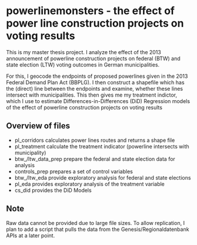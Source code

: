 # powerlinemonsters - the effect of power line construction projects on voting results
This is my master thesis project. I analyze the effect of the 2013 announcement of powerline construction projects on federal (BTW) and state election (LTW) voting outcomes in German municipalities.

For this, I geocode the endpoints of proposed powerlines given in the 2013 Federal Demand Plan Act (BBPLG). I then construct a shapefile which has the (direct) line between the endpoints and examine, whether these lines intersect with municipalities. This then gives me my treatment indictor, which I use to estimate Differences-in-Differences (DiD) Regression models of the effect of powerline construction projects on voting results

## Overview of files
- pl_corridors calculates power lines routes and returns a shape file
- pl_treatment calculate the treatment indicator (powerline intersects with municipality)
- btw_/ltw_data_prep prepare the federal and state election data for analysis
- controls_prep prepares a set of control variables
- btw_/ltw_eda provide exploratory analysis for federal and state elections
- pl_eda provides exploratory analysis of the treatment variable
- cs_did provides the DiD Models

## Note
Raw data cannot be provided due to large file sizes. To allow replication, I plan to add a script that pulls the data from the Genesis/Regionaldatenbank APIs at a later point.